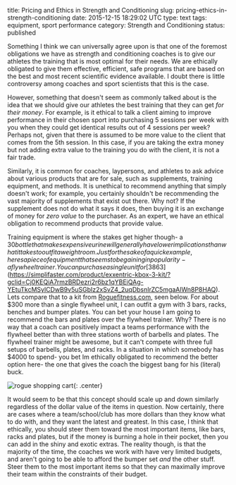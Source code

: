 title: Pricing and Ethics in Strength and Conditioning
slug: pricing-ethics-in-strength-conditioning
date: 2015-12-15 18:29:02 UTC
type: text
tags: equipment, sport performance
category: Strength and Conditioning
status: published

Something I think we can universally agree upon is that one of the foremost obligations we have as strength and conditioning coaches is to give our athletes the training that is most optimal for their needs. We are ethically obligated to give them effective, efficient, safe programs that are based on the best and most recent scientific evidence available. I doubt there is little controversy among coaches and sport scientists that this is the case.

However, something that doesn't seem as commonly talked about is the idea that we should give our athletes the best training that they can get _for their money_. For example, is it ethical to talk a client aiming to improve performance in their chosen sport into purchasing 5 sessions per week with you when they could get identical results out of 4 sessions per week? Perhaps not, given that there is assumed to be more value to the client that comes from the 5th session. In this case, if you are taking the extra money but not adding extra value to the training you do with the client, it is not a fair trade.

Similarly, it is common for coaches, laypersons, and athletes to ask advice about various products that are for sale, such as supplements, training equipment, and methods. It is unethical to recommend anything that simply doesn't work; for example, you certainly shouldn't be recommending the vast majority of supplements that exist out there. Why not? If the supplement does not do what it says it does, then buying it is an exchange of money for _zero value_ to the purchaser. As an expert, we have an ethical obligation to recommend products that provide value.

Training equipment is where the stakes get higher though- a $30 bottle that makes expensive urine will generally have lower implications than what it takes to outfit a weight room. Just for the sake of a quick example, heres a piece of equipment that seems to be gaining in popularity- a flywheel trainer. You can purchase a single unit for [$3863](https://simplifaster.com/product/exxentric-kbox-3-kit/?gclid=Cj0KEQiA7rmzBRDezri2r6bz1qYBEiQAg-YEtuTkcMSylCDwB9v5uSGbIz2xSvZ4_2uqDbsnIrZC5mgaAlWn8P8HAQ). Lets compare that to a kit from [Roguefitness.com](http://www.roguefitness.com), seen below. For about $300 more than a single flywheel unit, I can outfit a gym with 3 bars, racks, benches and bumper plates. You can bet your house I am going to recommend the bars and plates over the flywheel trainer. Why? There is no way that a coach can positively impact a teams performance with the flywheel better than with three stations worth of barbells and plates. The flywheel trainer might be awesome, but it can't compete with three full setups of barbells, plates, and racks. In a situation in which somebody has $4000 to spend- you bet Im ethically obligated to recommend the better option here- the one that gives the coach the biggest bang for his (literal) buck.

![rogue shopping cart](/2015/rogue-shopping-cart.png){: .center}

It would seem to be that this concept should scale up and down similarly regardless of the dollar value of the items in question. Now certainly, there are cases where a team/school/club has more dollars than they know what to do with, and they want the latest and greatest. In this case, I think that ethically, you should steer them toward the most important items, like bars, racks and plates, but if the money is burning a hole in their pocket, then you can add in the shiny and exotic extras. The reality though, is that the majority of the time, the coaches we work with have very limited budgets, and aren't going to be able to afford the bumper set _and_ the other stuff. Steer them to the most important items so that they can maximally improve their team within the constraints of their budget.